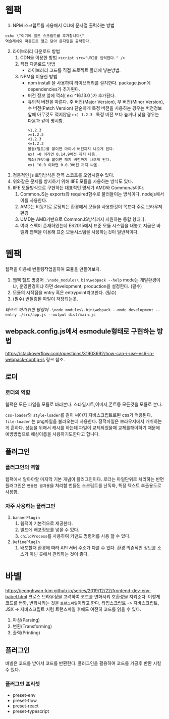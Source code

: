 # 웹팩

1. NPM 스크립트를 사용해서 CLI에 문자열 출력하는 방법

```
echo \"여기에 빌드 스크립트를 추가합니다\"
역슬래쉬와 따옴표로 열고 닫아 문자열을 출력한다.
```

2. 라이브러리 다운로드 방법
   1. CDN을 이용한 방법
      `<script src="URI를 입력한다." />`
   2. 직접 다운로드 방법
      - 라이브러리 코드를 직접 프로젝트 폴더에 넣는방법.
   3. NPM을 이용한 방법
      - npm install 을 사용하여 라이브러리를 설치한다. package.json에 dependencies가 추가된다.
      - 버전 정보 앞에 꺽쇠( ex: ^16.13.0 )가 추가된다.
      - 유의적 버전을 따른다. 주 버전(Major Version), 부 버전(Minor Version), 수 버전(Patch Version)
        단순하게 특정 버전을 사용하는 경우는 버전정보앞에 아무것도 적지않음
        `ex) 1.2.3 `
        특정 버전 보다 높거나 낮을 경우는 다음과 같이 명시함.
        ```
        >1.2.3
        >=1.2.3
        <1.2.3
        <=1.2.3
        물결(틸트)를 붙이면 마이너 버전까지 나오게 된다.
        ex) ~0 이라면 0.14.9버전 까지 나옴.
        꺽쇠(캐럿)를 붙이면 패치 버전까지 나오게 된다.
        ex) ^0.0 이라면 0.0.3버전 까지 나옴.
        ```
3. 정통적인 js 로딩방식은 전역 스코프를 오염시킬수 있다.
4. 위와같은 문제를 방지하기 위해 IIFE 모듈을 사용하는 방식도 있다.
5. IIFE 모듈방식으로 구현하는 대표적인 명세가 AMD와 CommonJs이다.
   1. CommonJS는 exports와 required함수로 불러들이는 방식이다. nodejs에서 이를 사용한다.
   2. AMD는 비동기로 로딩되는 환경에서 모듈을 사용한것이 목표다 주로 브라우저 환경
   3. UMD는 AMD기반으로 CommonJS방식까지 지원하는 통합 형태다.
   4. 여러 스펙이 존재하였는데 ES2015에서 표준 모듈 시스템을 내놓고 지금은 바벨과 웹팩을 이용해 표준 모듈시스템을 사용하는것이 일반적이다.

# 웹팩

웹팩을 이용해 번들링작업을하여 모듈을 만들어보자.

1. 웹팩 헬프 명령어
   `.\node_modules\.bin\webpack --help`
   mode는 개발환경이냐, 운영환경이냐 하면 development, production을 설정한다. (필수)
2. 모듈의 시작점을 entry 혹은 entrypoint라고한다. (필수)
3. (필수) 번들링된 파일이 저장되는곳.

_테스트 하기위한 명령어_
`.\node_modules\.bin\webpack --mode development --entry ./src/app.js --output dist/main.js`

## webpack.config.js에서 esmodule형태로 구현하는 방법

https://stackoverflow.com/questions/31903692/how-can-i-use-es6-in-webpack-config-js
링크 참조.

## 로더

### 로더의 역할

웹팩은 모든 파일을 모듈로 바라본다.
스타일시트,이미지,폰트등 모든것을 모듈로 본다.

`css-loader`와 `style-loader`를 같이 써야지 자바스크립트로된 css가 적용된다.
`file-loader` 는 png파일을 불러오는데 사용한다.
정적파일은 브라우저에서 캐쉬하는게 흔하다. 성능을 위해서 캐시를 하는데
파일이 교체되었을때 교체를해야하기 때문에 예방방법으로 해싱이름을 사용하기도한다고 합니다.

## 플러그인

### 플러그인의 역할

웹팩에서 알아야할 마지막 기본 개념이 플러그인이다.
로더는 파일단위로 처리하는 반면 플러그인은 `번들된 결과물`을 처리함
번들된 스크립트를 난독화, 특정 텍스트 추출용도로 사용함.

### 자주 사용하는 플러그인

1. `bannerPlugin`
   1. 웹팩이 기본적으로 제공한다.
   2. 빌드에 배포정보를 넣을 수 있다.
   3. `childProcess`를 사용하여 커맨드 명령어를 사용 할 수 있다.
2. `DefinePlugIn`
   1. 배포할때 환경에 따라 API 서버 주소가 다를 수 있다. 환경 의존적인 정보를 소스가 아닌 곳에서 관리하는 것이 좋다.

# 바벨

https://jeonghwan-kim.github.io/series/2019/12/22/frontend-dev-env-babel.html
크로스 브라우징을 고려하여 코드를 변화시켜 호환성을 지켜준다.
이렇게 코드를 변화, 변화시키는 것을 `트랜스파일`이라고 한다.
타입스크립트 -> 자바스크립트,
JSX -> 자바스크립트 처럼 트랜스파일 후에도 여전히 코드를 읽을 수 있다.

1. 파싱(Parsing)
2. 변환(Transforming)
3. 출력(Printing)

## 플러그인

바벨은 코드를 받아서 코드를 반환한다. 플러그인을 활용하여 코드를 가공후 반환 시킬 수 있다.

### 플러그인 프리셋

- preset-env
- preset-flow
- preset-react
- preset-typescript
